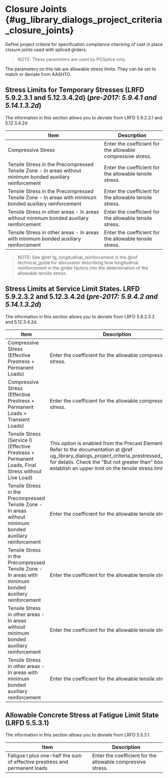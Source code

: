 Closure Joints {#ug_library_dialogs_project_criteria_closure_joints}
==============================================
Define project criteria for specification compliance checking of cast in place closure joints used with spliced girders.

> NOTE: These parameters are used by PGSplice only.

The parameters on this tab are allowable stress limits. They can be set to match or deviate from AASHTO.

Stress Limits for Temporary Stresses (LRFD 5.9.2.3.1 and 5.12.3.4.2d) (*pre-2017: 5.9.4.1 and 5.14.1.3.2d*)
-----------------------------------------------------------------
The information in this section allows you to deviate from LRFD 5.9.2.3.1 and 5.12.3.4.2d

Item | Description
-----|--------------
Compressive Stress | Enter the coefficient for the allowable compressive stress.
Tensile Stress in the Precompressed Tensile Zone - In areas without minimum bonded auxiliary reinforcement | Enter the coefficient for the allowable tensile stress.
Tensile Stress in the Precompressed Tensile Zone - In areas with minimum bonded auxiliary reinforcement | Enter the coefficient for the allowable tensile stress.
Tensile Stress in other areas - In areas without minimum bonded auxiliary reinforcement | Enter the coefficient for the allowable tensile stress.
Tensile Stress in other areas - In areas with minimum bonded auxiliary reinforcement | Enter the coefficient for the allowable tensile stress.

> NOTE: See @ref tg_longitudinal_reinforcement in the @ref technical_guide for discussion describing how longitudinal reinforcement in the girder factors into the determination of the allowable tensile stress.

Stress Limits at Service Limit States. LRFD 5.9.2.3.2 and 5.12.3.4.2d (*pre-2017: 5.9.4.2 and 5.14.1.3.2d*)
-----------------------------------------------------------------
The information in this section allows you to deviate from LRFD 5.9.2.3.2 and 5.12.3.4.2d.

Item | Description
-----|--------------
Compressive Stress (Effective Prestress + Permanent Loads) | Enter the coefficient for the allowable compressive stress.
Compressive Stress (Effective Prestress + Permanent Loads + Transient Loads) | Enter the coefficient for the allowable compressive stress.
Tensile Stress (Service I)(Effective Prestress + Permanent Loads, Final Stress without Live Load) | This option is enabled from the Precast Elements tab. Refer to the documentation at @ref ug_library_dialogs_project_criteria_prestressed_elements for details. Check the "But not greater than" box to establish an upper limit on the tensile stress limit.
Tensile Stress in the Precompressed Tensile Zone - In areas without minimum bonded auxiliary reinforcement | Enter the coefficient for the allowable tensile stress.
Tensile Stress in the Precompressed Tensile Zone - In areas with minimum bonded auxiliary reinforcement | Enter the coefficient for the allowable tensile stress.
Tensile Stress in other areas - In areas without minimum bonded auxiliary reinforcement | Enter the coefficient for the allowable tensile stress.
Tensile Stress in other areas - In areas with minimum bonded auxiliary reinforcement | Enter the coefficient for the allowable tensile stress.

Allowable Concrete Stress at Fatigue Limit State (LRFD 5.5.3.1)
---------------------------------------------------------------
The information in this section allows you to deviate from LRFD 5.5.3.1.

Item | Description
-----|--------------
Fatigue I plus one-half the sum of effective prestress and permanent loads | Enter the coefficient for the allowable compressive stress.
